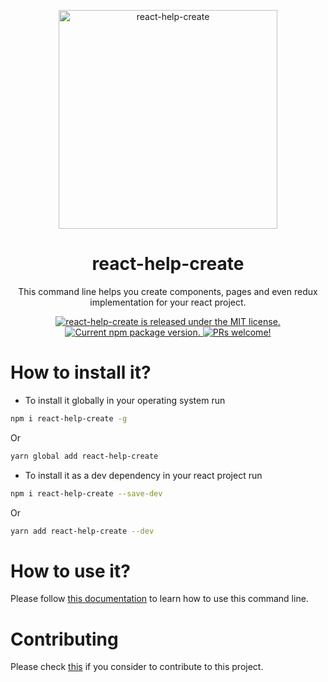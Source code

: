 <p align="center">
  <img src="https://user-images.githubusercontent.com/48713070/130338182-bfd64ba3-bdd0-4384-8560-c0c0021a8d02.png" width="350" height="350" alt="react-help-create"/>
</p>
<h1 align="center">react-help-create</h1>
<p align="center">This command line helps you create components, pages and even redux implementation for your react project.</p>

<p align="center">
  <a href="https://github.com/Omar-Belghaouti/react-help-create/blob/main/LICENSE">
    <img src="https://img.shields.io/badge/license-MIT-blue.svg" alt="react-help-create is released under the MIT license." />
  </a>
  <a href="https://www.npmjs.com/package/react-help-create">
    <img src="https://img.shields.io/npm/v/react-help-create?color=e80441&label=react-help-create" alt="Current npm package version." />
  </a>
  <a href="https://github.com/Omar-Belghaouti/react-help-create/blob/main/CONTRIBUTING.md">
    <img src="https://img.shields.io/badge/PRs-welcome-brightgreen.svg" alt="PRs welcome!" />
  </a>
</p>

# How to install it?

- To install it globally in your operating system run

```sh
npm i react-help-create -g
```

Or

```sh
yarn global add react-help-create
```

- To install it as a dev dependency in your react project run

```sh
npm i react-help-create --save-dev
```

Or

```sh
yarn add react-help-create --dev
```

# How to use it?

Please follow [this documentation](./docs/TOC.md) to learn how to use this command line.

# Contributing

Please check [this](CONTRIBUTING.md) if you consider to contribute to this project.
